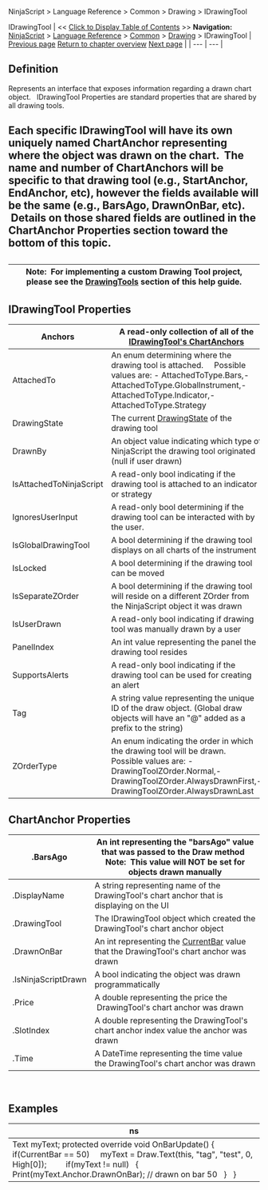 ﻿
NinjaScript > Language Reference > Common > Drawing > IDrawingTool

IDrawingTool
| << [Click to Display Table of Contents](idrawingtool.md) >> **Navigation:**     [NinjaScript](ninjascript-1.md) > [Language Reference](language_reference_wip-1.md) > [Common](common-1.md) > [Drawing](drawing-1.md) > IDrawingTool | [Previous page](drawingtools_drawobjects-1.md) [Return to chapter overview](drawing-1.md) [Next page](pricelevels-1.md) |
| --- | --- |
## Definition
Represents an interface that exposes information regarding a drawn chart object.
 
IDrawingTool Properties are standard properties that are shared by all drawing tools.  
## 
## Each specific IDrawingTool will have its own uniquely named ChartAnchor representing where the object was drawn on the chart.  The name and number of ChartAnchors will be specific to that drawing tool (e.g., StartAnchor, EndAnchor, etc), however the fields available will be the same (e.g., BarsAgo, DrawnOnBar, etc).  Details on those shared fields are outlined in the ChartAnchor Properties section toward the bottom of this topic.
## 
| Note:  For implementing a custom Drawing Tool project, please see the [DrawingTools](drawing_tools-1.md) section of this help guide. |
| --- |

## 
## 
## IDrawingTool Properties
| Anchors | A read-only collection of all of the [IDrawingTool's ChartAnchors](idrawingtool-1.htm#chartanchor) |
| --- | --- |
| AttachedTo | An enum determining where the drawing tool is attached.     Possible values are: - AttachedToType.Bars,- AttachedToType.GlobalInstrument,- AttachedToType.Indicator,- AttachedToType.Strategy |
| DrawingState | The current [DrawingState](drawingstate-1.md) of the drawing tool |
| DrawnBy | An object value indicating which type of NinjaScript the drawing tool originated (null if user drawn) |
| IsAttachedToNinjaScript | A read-only bool indicating if the drawing tool is attached to an indicator or strategy |
| IgnoresUserInput | A read-only bool determining if the drawing tool can be interacted with by the user. |
| IsGlobalDrawingTool | A bool determining if the drawing tool displays on all charts of the instrument |
| IsLocked | A bool determining if the drawing tool can be moved |
| IsSeparateZOrder | A bool determining if the drawing tool will reside on a different ZOrder from the NinjaScript object it was drawn |
| IsUserDrawn | A read-only bool indicating if drawing tool was manually drawn by a user |
| PanelIndex | An int value representing the panel the drawing tool resides |
| SupportsAlerts | A read-only bool indicating if the drawing tool can be used for creating an alert |
| Tag | A string value representing the unique ID of the draw object. (Global draw objects will have an "@" added as a prefix to the string) |
| ZOrderType | An enum indicating the order in which the drawing tool will be drawn.    Possible values are: - DrawingToolZOrder.Normal,- DrawingToolZOrder.AlwaysDrawnFirst,- DrawingToolZOrder.AlwaysDrawnLast |

## ChartAnchor Properties
| <ChartAnchor>.BarsAgo | An int representing the "barsAgo" value that was passed to the Draw method    Note:  This value will NOT be set for objects drawn manually |
| --- | --- |
| <ChartAnchor>.DisplayName | A string representing name of the DrawingTool's chart anchor that is displaying on the UI |
| <ChartAnchor>.DrawingTool | The IDrawingTool object which created the DrawingTool's chart anchor object |
| <ChartAnchor>.DrawnOnBar | An int representing the [CurrentBar](currentbar-1.md) value that the DrawingTool's chart anchor was drawn |
| <ChartAnchor>.IsNinjaScriptDrawn | A bool indicating the object was drawn programmatically |
| <ChartAnchor>.Price | A double representing the price the  DrawingTool's chart anchor was drawn |
| <ChartAnchor>.SlotIndex | A double representing the DrawingTool's chart anchor index value the anchor was drawn |
| <ChartAnchor>.Time | A DateTime representing the time value the DrawingTool's chart anchor was drawn |

 
## 
## Examples
| ns |
| --- |
| Text myText; protected override void OnBarUpdate() {       if(CurrentBar == 50)      myText = Draw.Text(this, "tag", "test", 0, High[0]);             if(myText != null)    {                 Print(myText.Anchor.DrawnOnBar); // drawn on bar 50    }     } |
